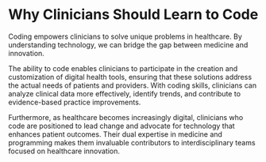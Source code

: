 # Why Clinicians Should Learn to Code

Coding empowers clinicians to solve unique problems in healthcare. By understanding technology, we can bridge the gap between medicine and innovation.

The ability to code enables clinicians to participate in the creation and customization of digital health tools, ensuring that these solutions address the actual needs of patients and providers. With coding skills, clinicians can analyze clinical data more effectively, identify trends, and contribute to evidence-based practice improvements.

Furthermore, as healthcare becomes increasingly digital, clinicians who code are positioned to lead change and advocate for technology that enhances patient outcomes. Their dual expertise in medicine and programming makes them invaluable contributors to interdisciplinary teams focused on healthcare innovation. 